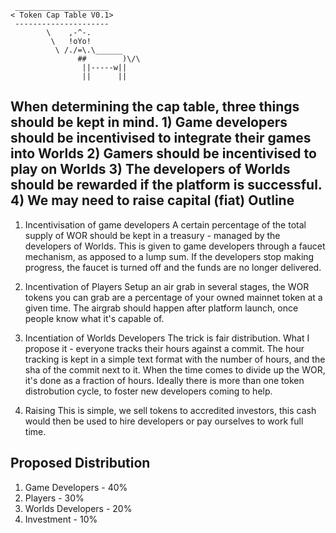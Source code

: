 ``` 
 _____________________ 
< Token Cap Table V0.1>
 --------------------- 
        \    ,-^-.
         \   !oYo!
          \ /./=\.\______
               ##        )\/\
                ||-----w||
                ||      ||
```

When determining the cap table, three things should be kept in mind.
    1) Game developers should be incentivised to integrate their games into Worlds
    2) Gamers should be incentivised to play on Worlds
    3) The developers of Worlds should be rewarded if the platform is successful.
    4) We may need to raise capital (fiat)
Outline
---------------------
1) Incentivisation of game developers
    A certain percentage of the total supply of WOR should be kept in a
    treasury - managed by the developers of Worlds. This is given to game
    developers through a faucet mechanism, as apposed to a lump sum. If the
    developers stop making progress, the faucet is turned off and the funds are
    no longer delivered.

2) Incentivation of Players
    Setup an air grab in several stages, the WOR tokens you can grab are a
    percentage of your owned mainnet token at a given time. The airgrab should
    happen after platform launch, once people know what it's capable of.

3) Incentiation of Worlds Developers
    The trick is fair distribution. What I propose it - everyone tracks
    their hours against a commit. The hour tracking is kept in a simple text
    format with the number of hours, and the sha of the commit next to it. When
    the time comes to divide up the WOR, it's done as a fraction of hours. Ideally
    there is more than one token distrobution cycle, to foster new developers
    coming to help.

4) Raising
    This is simple, we sell tokens to accredited investors, this cash would then be
    used to hire developers or pay ourselves to work full time.

Proposed Distribution
---------------------
1) Game Developers - 40%
2) Players - 30%
3) Worlds Developers - 20%
4) Investment - 10%
